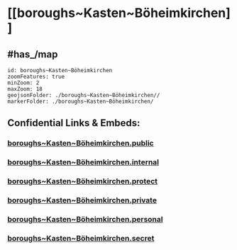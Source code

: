 # [[boroughs~Kasten~Böheimkirchen]] 


## #has_/map  



```leaflet
id: boroughs~Kasten~Böheimkirchen
zoomFeatures: true 
minZoom: 2 
maxZoom: 18
geojsonFolder: ./boroughs~Kasten~Böheimkirchen//
markerFolder: ./boroughs~Kasten~Böheimkirchen/
```




## Confidential Links & Embeds: 

### [boroughs~Kasten~Böheimkirchen.public](/_public/\Earth\Continent\Europe\Europe~Central\Austria\Austrias_States\Niederösterreich\counties~NÖ\St_Pölten\cities~St_Pölten\Kasten~Böheimkirchenboroughs~Kasten~Böheimkirchen.public.md) 

### [boroughs~Kasten~Böheimkirchen.internal](/_internal/\Earth\Continent\Europe\Europe~Central\Austria\Austrias_States\Niederösterreich\counties~NÖ\St_Pölten\cities~St_Pölten\Kasten~Böheimkirchenboroughs~Kasten~Böheimkirchen.internal.md) 

### [boroughs~Kasten~Böheimkirchen.protect](/_protect/\Earth\Continent\Europe\Europe~Central\Austria\Austrias_States\Niederösterreich\counties~NÖ\St_Pölten\cities~St_Pölten\Kasten~Böheimkirchenboroughs~Kasten~Böheimkirchen.protect.md) 

### [boroughs~Kasten~Böheimkirchen.private](/_private/\Earth\Continent\Europe\Europe~Central\Austria\Austrias_States\Niederösterreich\counties~NÖ\St_Pölten\cities~St_Pölten\Kasten~Böheimkirchenboroughs~Kasten~Böheimkirchen.private.md) 

### [boroughs~Kasten~Böheimkirchen.personal](/_personal/\Earth\Continent\Europe\Europe~Central\Austria\Austrias_States\Niederösterreich\counties~NÖ\St_Pölten\cities~St_Pölten\Kasten~Böheimkirchenboroughs~Kasten~Böheimkirchen.personal.md) 

### [boroughs~Kasten~Böheimkirchen.secret](/_secret/\Earth\Continent\Europe\Europe~Central\Austria\Austrias_States\Niederösterreich\counties~NÖ\St_Pölten\cities~St_Pölten\Kasten~Böheimkirchenboroughs~Kasten~Böheimkirchen.secret.md)

